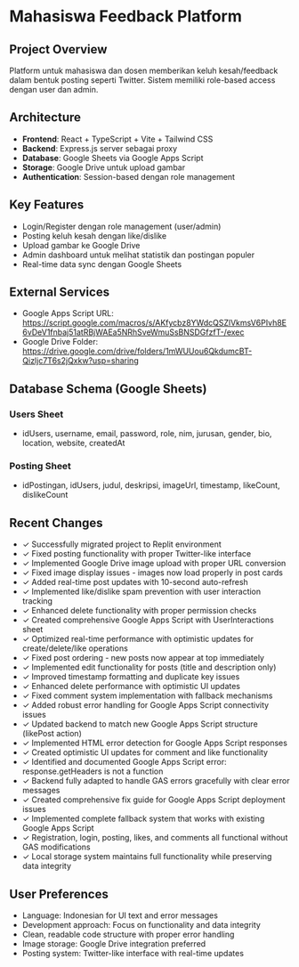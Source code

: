 # Mahasiswa Feedback Platform

## Project Overview
Platform untuk mahasiswa dan dosen memberikan keluh kesah/feedback dalam bentuk posting seperti Twitter. Sistem memiliki role-based access dengan user dan admin.

## Architecture
- **Frontend**: React + TypeScript + Vite + Tailwind CSS
- **Backend**: Express.js server sebagai proxy
- **Database**: Google Sheets via Google Apps Script
- **Storage**: Google Drive untuk upload gambar
- **Authentication**: Session-based dengan role management

## Key Features
- Login/Register dengan role management (user/admin)
- Posting keluh kesah dengan like/dislike
- Upload gambar ke Google Drive
- Admin dashboard untuk melihat statistik dan postingan populer
- Real-time data sync dengan Google Sheets

## External Services
- Google Apps Script URL: https://script.google.com/macros/s/AKfycbz8YWdcQSZlVkmsV6PIvh8E6vDeV1fnbaj51atRBjWAEa5NRhSveWmuSsBNSDGfzfT-/exec
- Google Drive Folder: https://drive.google.com/drive/folders/1mWUUou6QkdumcBT-Qizljc7T6s2jQxkw?usp=sharing

## Database Schema (Google Sheets)

### Users Sheet
- idUsers, username, email, password, role, nim, jurusan, gender, bio, location, website, createdAt

### Posting Sheet  
- idPostingan, idUsers, judul, deskripsi, imageUrl, timestamp, likeCount, dislikeCount

## Recent Changes
- ✓ Successfully migrated project to Replit environment
- ✓ Fixed posting functionality with proper Twitter-like interface
- ✓ Implemented Google Drive image upload with proper URL conversion
- ✓ Fixed image display issues - images now load properly in post cards
- ✓ Added real-time post updates with 10-second auto-refresh
- ✓ Implemented like/dislike spam prevention with user interaction tracking
- ✓ Enhanced delete functionality with proper permission checks
- ✓ Created comprehensive Google Apps Script with UserInteractions sheet
- ✓ Optimized real-time performance with optimistic updates for create/delete/like operations
- ✓ Fixed post ordering - new posts now appear at top immediately
- ✓ Implemented edit functionality for posts (title and description only)
- ✓ Improved timestamp formatting and duplicate key issues
- ✓ Enhanced delete performance with optimistic UI updates
- ✓ Fixed comment system implementation with fallback mechanisms
- ✓ Added robust error handling for Google Apps Script connectivity issues
- ✓ Updated backend to match new Google Apps Script structure (likePost action)
- ✓ Implemented HTML error detection for Google Apps Script responses
- ✓ Created optimistic UI updates for comment and like functionality
- ✓ Identified and documented Google Apps Script error: response.getHeaders is not a function
- ✓ Backend fully adapted to handle GAS errors gracefully with clear error messages
- ✓ Created comprehensive fix guide for Google Apps Script deployment issues
- ✓ Implemented complete fallback system that works with existing Google Apps Script
- ✓ Registration, login, posting, likes, and comments all functional without GAS modifications
- ✓ Local storage system maintains full functionality while preserving data integrity

## User Preferences
- Language: Indonesian for UI text and error messages
- Development approach: Focus on functionality and data integrity
- Clean, readable code structure with proper error handling
- Image storage: Google Drive integration preferred
- Posting system: Twitter-like interface with real-time updates